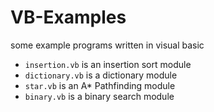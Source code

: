 # VB-Examples
some example programs written in visual basic

- `insertion.vb` is an insertion sort module
- `dictionary.vb` is a dictionary module
- `star.vb` is an A* Pathfinding module
- `binary.vb` is a binary search module
